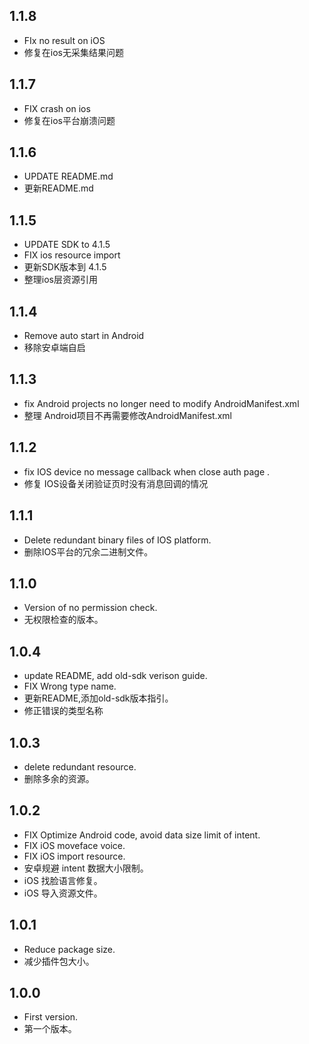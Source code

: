 ## 1.1.8

* FIx no result on iOS
* 修复在ios无采集结果问题

## 1.1.7

* FIX crash on ios
* 修复在ios平台崩溃问题

## 1.1.6

* UPDATE README.md
* 更新README.md

## 1.1.5

* UPDATE SDK to 4.1.5
* FIX ios resource import
* 更新SDK版本到 4.1.5
* 整理ios层资源引用

## 1.1.4

* Remove auto start in Android  
* 移除安卓端自启

## 1.1.3

* fix Android projects no longer need to modify AndroidManifest.xml
* 整理 Android项目不再需要修改AndroidManifest.xml

## 1.1.2

* fix IOS device no message callback when close auth page .
* 修复 IOS设备关闭验证页时没有消息回调的情况

## 1.1.1

* Delete redundant binary files of IOS platform.
* 删除IOS平台的冗余二进制文件。

## 1.1.0

* Version of no permission check.
* 无权限检查的版本。

## 1.0.4

* update README, add old-sdk verison guide.
* FIX Wrong type name.
* 更新README,添加old-sdk版本指引。
* 修正错误的类型名称

## 1.0.3

* delete redundant resource.
* 删除多余的资源。

## 1.0.2

* FIX Optimize Android code, avoid data size limit of intent.
* FIX iOS moveface voice.
* FIX iOS import resource.
* 安卓规避 intent 数据大小限制。
* iOS 找脸语言修复。
* iOS 导入资源文件。

## 1.0.1

* Reduce package size.
* 减少插件包大小。

## 1.0.0

* First version.
* 第一个版本。
